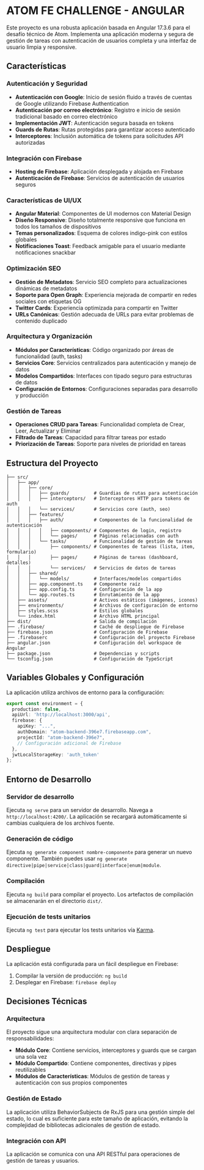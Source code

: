 # ATOM FE CHALLENGE - ANGULAR

Este proyecto es una robusta aplicación basada en Angular 17.3.6 para el desafío técnico de Atom. Implementa una aplicación moderna y segura de gestión de tareas con autenticación de usuarios completa y una interfaz de usuario limpia y responsive.

## Características

### Autenticación y Seguridad
- **Autenticación con Google**: Inicio de sesión fluido a través de cuentas de Google utilizando Firebase Authentication
- **Autenticación por correo electrónico**: Registro e inicio de sesión tradicional basado en correo electrónico
- **Implementación JWT**: Autenticación segura basada en tokens
- **Guards de Rutas**: Rutas protegidas para garantizar acceso autenticado
- **Interceptores**: Inclusión automática de tokens para solicitudes API autorizadas

### Integración con Firebase
- **Hosting de Firebase**: Aplicación desplegada y alojada en Firebase
- **Autenticación de Firebase**: Servicios de autenticación de usuarios seguros

### Características de UI/UX
- **Angular Material**: Componentes de UI modernos con Material Design
- **Diseño Responsive**: Diseño totalmente responsive que funciona en todos los tamaños de dispositivos
- **Temas personalizados**: Esquema de colores indigo-pink con estilos globales
- **Notificaciones Toast**: Feedback amigable para el usuario mediante notificaciones snackbar

### Optimización SEO
- **Gestión de Metadatos**: Servicio SEO completo para actualizaciones dinámicas de metadatos
- **Soporte para Open Graph**: Experiencia mejorada de compartir en redes sociales con etiquetas OG
- **Twitter Cards**: Experiencia optimizada para compartir en Twitter
- **URLs Canónicas**: Gestión adecuada de URLs para evitar problemas de contenido duplicado

### Arquitectura y Organización
- **Módulos por Características**: Código organizado por áreas de funcionalidad (auth, tasks)
- **Servicios Core**: Servicios centralizados para autenticación y manejo de datos
- **Modelos Compartidos**: Interfaces con tipado seguro para estructuras de datos
- **Configuración de Entornos**: Configuraciones separadas para desarrollo y producción

### Gestión de Tareas
- **Operaciones CRUD para Tareas**: Funcionalidad completa de Crear, Leer, Actualizar y Eliminar
- **Filtrado de Tareas**: Capacidad para filtrar tareas por estado
- **Priorización de Tareas**: Soporte para niveles de prioridad en tareas

## Estructura del Proyecto

```
├── src/
│   ├── app/
│   │   ├── core/
│   │   │   ├── guards/         # Guardias de rutas para autenticación
│   │   │   ├── interceptors/   # Interceptores HTTP para tokens de auth
│   │   │   └── services/       # Servicios core (auth, seo)
│   │   ├── features/
│   │   │   ├── auth/           # Componentes de la funcionalidad de autenticación
│   │   │   │   ├── components/ # Componentes de login, registro
│   │   │   │   └── pages/      # Páginas relacionadas con auth
│   │   │   └── tasks/          # Funcionalidad de gestión de tareas
│   │   │       ├── components/ # Componentes de tareas (lista, item, formulario)
│   │   │       ├── pages/      # Páginas de tareas (dashboard, detalles)
│   │   │       └── services/   # Servicios de datos de tareas
│   │   ├── shared/
│   │   │   └── models/         # Interfaces/modelos compartidos
│   │   ├── app.component.ts    # Componente raíz
│   │   ├── app.config.ts       # Configuración de la app
│   │   └── app.routes.ts       # Enrutamiento de la app
│   ├── assets/                 # Activos estáticos (imágenes, iconos)
│   ├── environments/           # Archivos de configuración de entorno
│   ├── styles.scss             # Estilos globales
│   └── index.html              # Archivo HTML principal
├── dist/                       # Salida de compilación
├── .firebase/                  # Caché de despliegue de Firebase
├── firebase.json               # Configuración de Firebase
├── .firebaserc                 # Configuración del proyecto Firebase
├── angular.json                # Configuración del workspace de Angular
├── package.json                # Dependencias y scripts
└── tsconfig.json               # Configuración de TypeScript
```

## Variables Globales y Configuración
La aplicación utiliza archivos de entorno para la configuración:

```typescript
export const environment = {
  production: false,
  apiUrl: 'http://localhost:3000/api',
  firebase: {
    apiKey: "...",
    authDomain: "atom-backend-396e7.firebaseapp.com",
    projectId: "atom-backend-396e7",
    // Configuración adicional de Firebase
  },
  jwtLocalStorageKey: 'auth_token'
};
```

## Entorno de Desarrollo

### Servidor de desarrollo

Ejecuta `ng serve` para un servidor de desarrollo. Navega a `http://localhost:4200/`. La aplicación se recargará automáticamente si cambias cualquiera de los archivos fuente.

### Generación de código

Ejecuta `ng generate component nombre-componente` para generar un nuevo componente. También puedes usar `ng generate directive|pipe|service|class|guard|interface|enum|module`.

### Compilación

Ejecuta `ng build` para compilar el proyecto. Los artefactos de compilación se almacenarán en el directorio `dist/`.

### Ejecución de tests unitarios

Ejecuta `ng test` para ejecutar los tests unitarios vía [Karma](https://karma-runner.github.io).

## Despliegue

La aplicación está configurada para un fácil despliegue en Firebase:

1. Compilar la versión de producción: `ng build`
2. Desplegar en Firebase: `firebase deploy`

## Decisiones Técnicas

### Arquitectura

El proyecto sigue una arquitectura modular con clara separación de responsabilidades:

- **Módulo Core**: Contiene servicios, interceptores y guards que se cargan una sola vez
- **Módulo Compartido**: Contiene componentes, directivas y pipes reutilizables
- **Módulos de Características**: Módulos de gestión de tareas y autenticación con sus propios componentes

### Gestión de Estado

La aplicación utiliza BehaviorSubjects de RxJS para una gestión simple del estado, lo cual es suficiente para este tamaño de aplicación, evitando la complejidad de bibliotecas adicionales de gestión de estado.

### Integración con API

La aplicación se comunica con una API RESTful para operaciones de gestión de tareas y usuarios. 